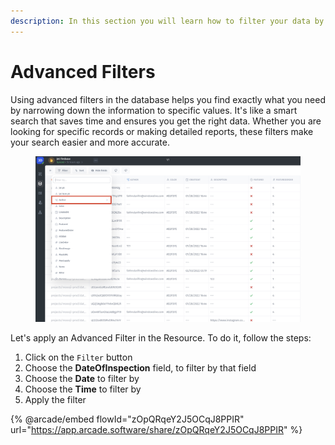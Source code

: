 ```yaml
---
description: In this section you will learn how to filter your data by Relation columns
---
```


# Advanced Filters

Using advanced filters in the database helps you find exactly what you need by narrowing down the information to specific values. It's like a smart search that saves time and ensures you get the right data. Whether you are looking for specific records or making detailed reports, these filters make your search easier and more accurate.

<figure><img src="../../.gitbook/assets/link2.jpg" alt=""><figcaption></figcaption></figure>

Let's apply an Advanced Filter in the Resource. To do it, follow the steps:

1. Click on the `Filter` button
2. Choose the **DateOfInspection** field, to filter by that field
3. Choose the **Date** to filter by
4. Choose the **Time** to filter by
5. Apply the filter

{% @arcade/embed flowId="zOpQRqeY2J5OCqJ8PPIR" url="https://app.arcade.software/share/zOpQRqeY2J5OCqJ8PPIR" %}

